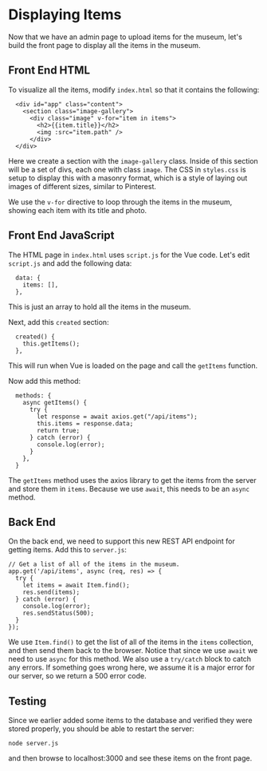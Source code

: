 # Displaying Items

Now that we have an admin page to upload items for the museum, let's build the front page to display all the items in the museum.

## Front End HTML

To visualize all the items, modify `index.html` so that it contains the following:

```
  <div id="app" class="content">
    <section class="image-gallery">
      <div class="image" v-for="item in items">
        <h2>{{item.title}}</h2>
        <img :src="item.path" />
      </div>
  </div>
```

Here we create a section with the `image-gallery` class. Inside of this section will be a set of divs, each one with class `image`. The CSS in `styles.css` is setup to display this with a masonry format, which is a style of laying out images of different sizes, similar to Pinterest.

We use the `v-for` directive to loop through the items in the museum, showing each item with its title and photo.

## Front End JavaScript

The HTML page in `index.html` uses `script.js` for the Vue code. Let's edit `script.js` and add the following data:

```
  data: {
    items: [],
  },
```

This is just an array to hold all the items in the museum.

Next, add this `created` section:

```
  created() {
    this.getItems();
  },
```

This will run when Vue is loaded on the page and call the `getItems` function.

Now add this method:

```
  methods: {
    async getItems() {
      try {
        let response = await axios.get("/api/items");
        this.items = response.data;
        return true;
      } catch (error) {
        console.log(error);
      }
    },
  }
```

The `getItems` method uses the axios library to get the items from the server and store them in `items`. Because we use `await`, this needs to be an `async` method.

## Back End

On the back end, we need to support this new REST API endpoint for getting items. Add this to `server.js`:

```
// Get a list of all of the items in the museum.
app.get('/api/items', async (req, res) => {
  try {
    let items = await Item.find();
    res.send(items);
  } catch (error) {
    console.log(error);
    res.sendStatus(500);
  }
});
```

We use `Item.find()` to get the list of all of the items in the `items` collection, and then send them back to the browser. Notice that since we use `await` we need to use `async` for this method. We also use a `try/catch` block to catch any errors. If something goes wrong here, we assume it is a major error for our server, so we return a 500 error code.

## Testing

Since we earlier added some items to the database and verified they were stored properly, you should be able to restart the server:

```
node server.js
```

and then browse to localhost:3000 and see these items on the front page.
